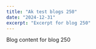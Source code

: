 ```yaml
---
title: "Ak test blogs 250"
date: "2024-12-31"
excerpt: "Excerpt for blog 250"
---
```


Blog content for blog 250